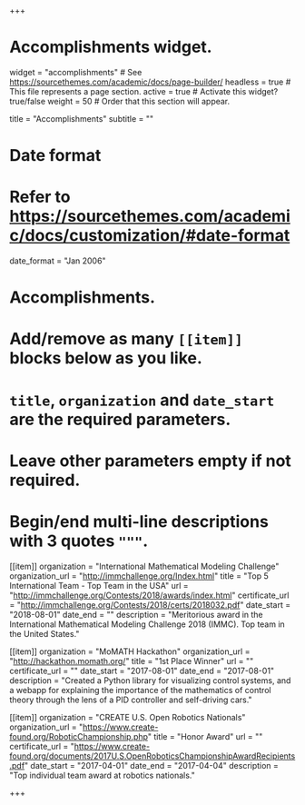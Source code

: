 +++
# Accomplishments widget.
widget = "accomplishments"  # See https://sourcethemes.com/academic/docs/page-builder/
headless = true  # This file represents a page section.
active = true  # Activate this widget? true/false
weight = 50  # Order that this section will appear.

title = "Accomplish&shy;ments"
subtitle = ""

# Date format
#   Refer to https://sourcethemes.com/academic/docs/customization/#date-format
date_format = "Jan 2006"

# Accomplishments.
#   Add/remove as many `[[item]]` blocks below as you like.
#   `title`, `organization` and `date_start` are the required parameters.
#   Leave other parameters empty if not required.
#   Begin/end multi-line descriptions with 3 quotes `"""`.

[[item]]
  organization = "International Mathematical Modeling Challenge"
  organization_url = "http://immchallenge.org/Index.html"
  title = "Top 5 International Team - Top Team in the USA"
  url = "http://immchallenge.org/Contests/2018/awards/index.html"
  certificate_url = "http://immchallenge.org/Contests/2018/certs/2018032.pdf"
  date_start = "2018-08-01"
  date_end = ""
  description = "Meritorious award in the International Mathematical Modeling Challenge 2018 (IMMC). Top team in the United States."
  
[[item]]
  organization = "MoMATH Hackathon"
  organization_url = "http://hackathon.momath.org/"
  title = "1st Place Winner"
  url = ""
  certificate_url = ""
  date_start = "2017-08-01"
  date_end = "2017-08-01"
  description = "Created a Python library for visualizing control systems, and a webapp for explaining the importance of the mathematics of control theory through the lens of a PID controller and self-driving cars."

[[item]]
  organization = "CREATE U.S. Open Robotics Nationals"
  organization_url = "https://www.create-found.org/RoboticChampionship.php"
  title = "Honor Award"
  url = ""
  certificate_url = "https://www.create-found.org/documents/2017U.S.OpenRoboticsChampionshipAwardRecipients.pdf"
  date_start = "2017-04-01"
  date_end = "2017-04-04"
  description = "Top individual team award at robotics nationals."

+++
